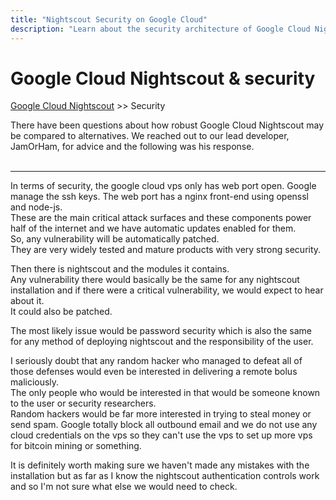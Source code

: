 ```yaml
---
title: "Nightscout Security on Google Cloud"
description: "Learn about the security architecture of Google Cloud Nightscout, including VPS hardening, automatic patching, and attack surface protection. Documentation and insights from the lead developer."
---
```


# Google Cloud Nightscout & security
[Google Cloud Nightscout](./GoogleCloud.md) >> Security  
  
There have been questions about how robust Google Cloud Nightscout may be compared to alternatives.  We reached out to our lead developer, JamOrHam, for advice and the following was his response.  
<br/>  
  
---   
  
In terms of security, the google cloud vps only has web port open. Google manage the ssh keys. The web port has a nginx front-end using openssl and node-js.  
These are the main critical attack surfaces and these components power half of the internet and we have automatic updates enabled for them.  
So, any vulnerability will be automatically patched.  
They are very widely tested and mature products with very strong security.  
  
Then there is nightscout and the modules it contains.  
Any vulnerability there would basically be the same for any nightscout installation and if there were a critical vulnerability, we would expect to hear about it.  
It could also be patched.  
  
The most likely issue would be password security which is also the same for any method of deploying nightscout and the responsibility of the user.  
  
I seriously doubt that any random hacker who managed to defeat all of those defenses would even be interested in delivering a remote bolus maliciously.  
The only people who would be interested in that would be someone known to the user or security researchers.  
Random hackers would be far more interested in trying to steal money or send spam.  Google totally block all outbound email and we do not use any cloud credentials on the vps so they can't use the vps to set up more vps for bitcoin mining or something.  
  
It is definitely worth making sure we haven't made any mistakes with the installation but as far as I know the nightscout authentication controls work and so I'm not sure what else we would need to check.  
